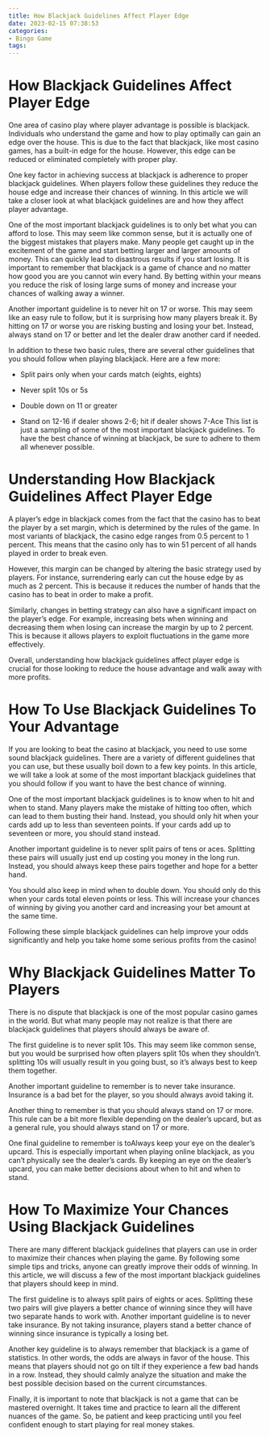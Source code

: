 ```yaml
---
title: How Blackjack Guidelines Affect Player Edge
date: 2023-02-15 07:38:53
categories:
- Bingo Game
tags:
---
```



#  How Blackjack Guidelines Affect Player Edge

One area of casino play where player advantage is possible is blackjack. Individuals who understand the game and how to play optimally can gain an edge over the house. This is due to the fact that blackjack, like most casino games, has a built-in edge for the house. However, this edge can be reduced or eliminated completely with proper play.

One key factor in achieving success at blackjack is adherence to proper blackjack guidelines. When players follow these guidelines they reduce the house edge and increase their chances of winning. In this article we will take a closer look at what blackjack guidelines are and how they affect player advantage.

One of the most important blackjack guidelines is to only bet what you can afford to lose. This may seem like common sense, but it is actually one of the biggest mistakes that players make. Many people get caught up in the excitement of the game and start betting larger and larger amounts of money. This can quickly lead to disastrous results if you start losing. It is important to remember that blackjack is a game of chance and no matter how good you are you cannot win every hand. By betting within your means you reduce the risk of losing large sums of money and increase your chances of walking away a winner.

Another important guideline is to never hit on 17 or worse. This may seem like an easy rule to follow, but it is surprising how many players break it. By hitting on 17 or worse you are risking busting and losing your bet. Instead, always stand on 17 or better and let the dealer draw another card if needed.

In addition to these two basic rules, there are several other guidelines that you should follow when playing blackjack. Here are a few more:

- Split pairs only when your cards match (eights, eights)

- Never split 10s or 5s

- Double down on 11 or greater

- Stand on 12-16 if dealer shows 2-6; hit if dealer shows 7-Ace
This list is just a sampling of some of the most important blackjack guidelines. To have the best chance of winning at blackjack, be sure to adhere to them all whenever possible.

#  Understanding How Blackjack Guidelines Affect Player Edge

A player’s edge in blackjack comes from the fact that the casino has to beat the player by a set margin, which is determined by the rules of the game. In most variants of blackjack, the casino edge ranges from 0.5 percent to 1 percent. This means that the casino only has to win 51 percent of all hands played in order to break even.

However, this margin can be changed by altering the basic strategy used by players. For instance, surrendering early can cut the house edge by as much as 2 percent. This is because it reduces the number of hands that the casino has to beat in order to make a profit.

Similarly, changes in betting strategy can also have a significant impact on the player’s edge. For example, increasing bets when winning and decreasing them when losing can increase the margin by up to 2 percent. This is because it allows players to exploit fluctuations in the game more effectively.

Overall, understanding how blackjack guidelines affect player edge is crucial for those looking to reduce the house advantage and walk away with more profits.

#  How To Use Blackjack Guidelines To Your Advantage

If you are looking to beat the casino at blackjack, you need to use some sound blackjack guidelines. There are a variety of different guidelines that you can use, but these usually boil down to a few key points. In this article, we will take a look at some of the most important blackjack guidelines that you should follow if you want to have the best chance of winning.

One of the most important blackjack guidelines is to know when to hit and when to stand. Many players make the mistake of hitting too often, which can lead to them busting their hand. Instead, you should only hit when your cards add up to less than seventeen points. If your cards add up to seventeen or more, you should stand instead.

Another important guideline is to never split pairs of tens or aces. Splitting these pairs will usually just end up costing you money in the long run. Instead, you should always keep these pairs together and hope for a better hand.

You should also keep in mind when to double down. You should only do this when your cards total eleven points or less. This will increase your chances of winning by giving you another card and increasing your bet amount at the same time.

Following these simple blackjack guidelines can help improve your odds significantly and help you take home some serious profits from the casino!

#  Why Blackjack Guidelines Matter To Players

There is no dispute that blackjack is one of the most popular casino games in the world. But what many people may not realize is that there are blackjack guidelines that players should always be aware of.

The first guideline is to never split 10s. This may seem like common sense, but you would be surprised how often players split 10s when they shouldn’t. splitting 10s will usually result in you going bust, so it’s always best to keep them together.

Another important guideline to remember is to never take insurance. Insurance is a bad bet for the player, so you should always avoid taking it.

Another thing to remember is that you should always stand on 17 or more. This rule can be a bit more flexible depending on the dealer’s upcard, but as a general rule, you should always stand on 17 or more.

One final guideline to remember is toAlways keep your eye on the dealer’s upcard. This is especially important when playing online blackjack, as you can’t physically see the dealer’s cards. By keeping an eye on the dealer’s upcard, you can make better decisions about when to hit and when to stand.

#  How To Maximize Your Chances Using Blackjack Guidelines

There are many different blackjack guidelines that players can use in order to maximize their chances when playing the game. By following some simple tips and tricks, anyone can greatly improve their odds of winning. In this article, we will discuss a few of the most important blackjack guidelines that players should keep in mind.

The first guideline is to always split pairs of eights or aces. Splitting these two pairs will give players a better chance of winning since they will have two separate hands to work with. Another important guideline is to never take insurance. By not taking insurance, players stand a better chance of winning since insurance is typically a losing bet.

Another key guideline is to always remember that blackjack is a game of statistics. In other words, the odds are always in favor of the house. This means that players should not go on tilt if they experience a few bad hands in a row. Instead, they should calmly analyze the situation and make the best possible decision based on the current circumstances.

Finally, it is important to note that blackjack is not a game that can be mastered overnight. It takes time and practice to learn all the different nuances of the game. So, be patient and keep practicing until you feel confident enough to start playing for real money stakes.